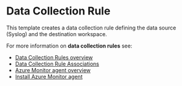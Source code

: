 # Data Collection Rule

This template creates a data collection rule defining the data source (Syslog) and the destination workspace.

For more information on **data collection rules** see:

- [Data Collection Rules overview](https://docs.microsoft.com/en-us/azure/azure-monitor/agents/data-collection-rule-overview)
- [Data Collection Rule Associations](https://docs.microsoft.com/en-us/azure/azure-monitor/agents/data-collection-rule-azure-monitor-agent)
- [Azure Monitor agent overview](https://docs.microsoft.com/en-us/azure/azure-monitor/agents/azure-monitor-agent-overview)
- [Install Azure Monitor agent](https://docs.microsoft.com/en-us/azure/azure-monitor/agents/azure-monitor-agent-install)